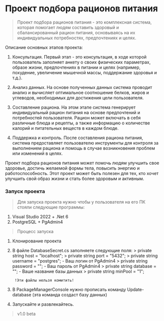 #  Проект подбора рационов питания 
> Проект подбора рационов питания - это комплексная система, которая помогает людям составить здоровый и сбалансированный рацион питания, основываясь на их индивидуальных потребностях, предпочтениях и целях.

Описание основных этапов проекта:

1. Консультация. Первый этап - это консультация, в ходе которой пользователь заполняет анкету о своих физических параметрах, образе жизни, предпочтениях в питании и целях (например, похудение, увеличение мышечной массы, поддержание здоровья и т.д.).

2. Анализ данных. На основе полученных данных система проводит анализ и вычисляет оптимальное соотношение белков, жиров и углеводов, необходимых для достижения цели пользователя.

3. Составление рациона. На этом этапе система генерирует индивидуальный рацион питания на основе предпочтений и потребностей пользователя. Рацион может включать в себя различные блюда и рецепты, а также информацию о количестве калорий и питательных веществ в каждом блюде.

4. Поддержка и контроль. После составления рациона питания, система предоставляет пользователю инструменты для контроля за выполнением рациона и помощь в случае возникновения проблем или изменений в целях.

Проект подбора рационов питания может помочь людям улучшить свое здоровье, достичь желаемой формы тела, повысить энергию и работоспособность. Этот проект может быть полезен для тех, кто хочет улучшить свой образ жизни и стать более здоровым и активным.


### Запуск проекта
> Для запуска проекта нужно чтобы у пользователя на его ПК стояли следующие программы: 

1. Visual Studio 2022 + .Net 6
2. PostgreSQL + PgAdmin4

> Процесс запуска
1. Клонирование проекта 
2. В файле DatabaseSecret.cs заполняете следующие поля:
        > private string host = "localhost";
        > private string port = "5432";
        > private string username = "postgres"; - Ваш логин от PgAdmin4
        > private string password = ""; - Ваш пароль от PgAdmin4
        > private string database = ""; - Ваше название базы данных
        > private string minPool = "1";
        
        !Эти файлы нельзя комитить!
3. В PackageManagerConsole нужно прописать команду Update-database (эта команда создаст базу данных)
4. Запускайте и развлекайтесь. 


> v1.0 beta
